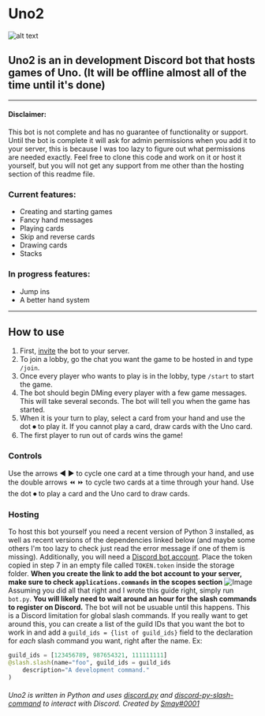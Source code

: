# Uno2
![alt text](https://cdn.discordapp.com/attachments/742986384113008712/830589793037451294/UNO_Logo.png "Uno!")
## Uno2 is an in development Discord bot that hosts games of Uno. (It will be offline almost all of the time until it's done)
---
#### Disclaimer: 
  This bot is not complete and has no guarantee of functionality or support. Until the bot is complete it will ask for admin permissions when you add it to your server, this is because I was too lazy to figure out what permissions are needed exactly. Feel free to clone this code and work on it or host it yourself, but you will not get any support from me other than the hosting section of this readme file.
### Current features:
  * Creating and starting games
  * Fancy hand messages
  * Playing cards
  * Skip and reverse cards
  * Drawing cards
  * Stacks

### In progress features:
  * Jump ins
  * A better hand system
---
## How to use
1. First, [invite](https://discord.com/api/oauth2/authorize?client_id=736418090627235951&permissions=8&scope=bot%20applications.commands) the bot to your server.
2. To join a lobby, go the chat you want the game to be hosted in and type `/join`.
3. Once every player who wants to play is in the lobby, type `/start` to start the game.
4. The bot should begin DMing every player with a few game messages. This will take several seconds. The bot will tell you when the game has started.
5. When it is your turn to play, select a card from your hand and use the dot ⏺ to play it. If you cannot play a card, draw cards with the Uno card.
6. The first player to run out of cards wins the game!

### Controls
Use the arrows ◀ ▶ to cycle one card at a time through your hand, and use the double arrows ⏪ ⏩ to cycle two cards at a time through your hand. Use the dot ⏺ to play a card and the Uno card to draw cards. 

### Hosting
To host this bot yourself you need a recent version of Python 3 installed, as well as recent versions of the dependencies linked below (and maybe some others I'm too lazy to check just read the error message if one of them is missing). Additionally, you will need a [Discord bot account](https://discordpy.readthedocs.io/en/stable/discord.html#discord-intro). Place the token copied in step 7 in an empty file called `TOKEN.token` inside the storage folder. **When you create the link to add the bot account to your server, make sure to check `applications.commands` in the scopes section** ![Image](https://discord-py-slash-command.readthedocs.io/en/latest/_images/scope.jpg) Assuming you did all that right and I wrote this guide right, simply run `bot.py`. **You will likely need to wait around an hour for the slash commands to register on Discord.** The bot will not be usuable until this happens. This is a Discord limitation for global slash commands. If you really want to get around this, you can create a list of the guild IDs that you want the bot to work in and add a `guild_ids = {list of guild_ids}` field to the declaration for *each* slash command you want, right after the name. Ex:
```py
guild_ids = [123456789, 987654321, 111111111]
@slash.slash(name="foo", guild_ids = guild_ids
    description="A development command."
)
```

###### Uno2 is written in Python and uses [discord.py](https://discordpy.readthedocs.io/en/stable/) and [discord-py-slash-command](https://pypi.org/project/discord-py-slash-command/) to interact with Discord. Created by [Smay#0001](https://discordapp.com/users/243759220057571328)

